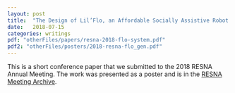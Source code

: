 ```yaml
---
layout: post
title:  "The Design of Lil’Flo, an Affordable Socially Assistive Robot for Telepresence Rehabilitation"
date:   2018-07-15
categories: writings
pdf: "otherFiles/papers/resna-2018-flo-system.pdf"
pdf2: "otherFiles/posters/2018-resna-flo_gen.pdf"
---
```

This is a short conference paper that we submitted to the 2018 RESNA Annual Meeting.
The work was presented as a poster and is in the [RESNA Meeting Archive](https://www.resna.org/sites/default/files/conference/2018/emerging_technology/Sobrepera.html).